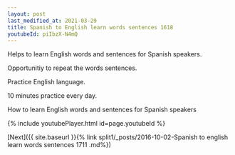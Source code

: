 ```yaml
---
layout: post
last_modified_at: 2021-03-29
title: Spanish to English learn words sentences 1618 
youtubeId: piIbzX-N4mQ
---
```

 
 
Helps to learn English words and sentences for Spanish speakers.

Opportunitiy to repeat the words sentences. 

Practice English language. 
 
10 minutes practice every day. 
 
How to learn English words and sentences for Spanish speakers 
 
{% include youtubePlayer.html id=page.youtubeId %}
 
 
[Next]({{ site.baseurl }}{% link  split1/_posts/2016-10-02-Spanish to english learn words sentences 1711 .md%})
 
